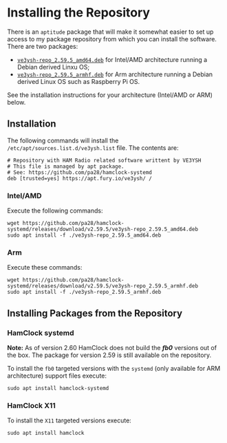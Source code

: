 # Installing the Repository

There is an `aptitude` package that will make it somewhat easier to set up access to my package repository from which you can install the software.
There are two packages:
* [`ve3ysh-repo_2.59.5_amd64.deb`](https://github.com/pa28/hamclock-systemd/releases/download/v2.59.5/ve3ysh-repo_2.59.5_amd64.deb)
for Intel/AMD architecture running a Debian derived Linxu OS;
* [`ve3ysh-repo_2.59.5_armhf.deb`](https://github.com/pa28/hamclock-systemd/releases/download/v2.59.5/ve3ysh-repo_2.59.5_armhf.deb)
for Arm architecture running a Debian derived Linux OS such as Raspberry Pi OS.

See the installation instructions for your architecture (Intel/AMD or ARM) below.

## Installation

The following commands will install the `/etc/apt/sources.list.d/ve3ysh.list` file. The contents are:
```
# Repository with HAM Radio related software writtent by VE3YSH
# This file is managed by apt package.
# See: https://github.com/pa28/hamclock-systemd
deb [trusted=yes] https://apt.fury.io/ve3ysh/ /
```

### Intel/AMD

Execute the following commands:
```
wget https://github.com/pa28/hamclock-systemd/releases/download/v2.59.5/ve3ysh-repo_2.59.5_amd64.deb
sudo apt install -f ./ve3ysh-repo_2.59.5_amd64.deb
```
### Arm 

Execute these commands:
```
wget https://github.com/pa28/hamclock-systemd/releases/download/v2.59.5/ve3ysh-repo_2.59.5_armhf.deb
sudo apt install -f ./ve3ysh-repo_2.59.5_armhf.deb
```

## Installing Packages from the Repository

### HamClock systemd

**Note:** As of version 2.60 HamClock does not build the ***fb0*** versions out of the box. The package for version 2.59
is still available on the repository.

To install the `fb0` targeted versions with the `systemd` (only available for ARM architecture) support files execute:

`sudo apt install hamclock-systemd`

### HamClock X11

To install the `X11` targeted versions execute:

`sudo apt install hamclock`
